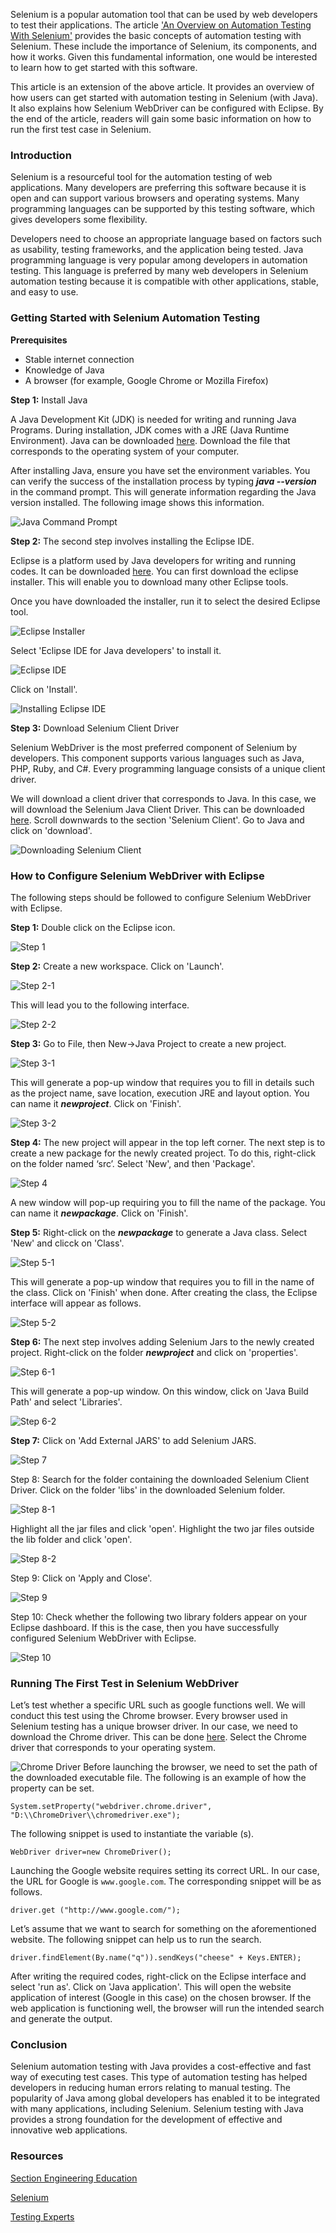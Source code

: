 Selenium is a popular automation tool that can be used by web developers to test their applications. The article ['An Overview on Automation Testing With Selenium'](https://www.section.io/engineering-education/automation-testing-in-selenium/) provides the basic concepts of automation testing with Selenium. These include the importance of Selenium, its components, and how it works. Given this fundamental information, one would be interested to learn how to get started with this software. 

This article is an extension of the above article. It provides an overview of how users can get started with automation testing in Selenium (with Java). It also explains how Selenium WebDriver can be configured with Eclipse. By the end of the article, readers will gain some basic information on how to run the first test case in Selenium.

### Introduction
Selenium is a resourceful tool for the automation testing of web applications. Many developers are preferring this software because it is open and can support various browsers and operating systems. Many programming languages can be supported by this testing software, which gives developers some flexibility. 

Developers need to choose an appropriate language based on factors such as usability, testing frameworks, and the application being tested. Java programming language is very popular among developers in automation testing. This language is preferred by many web developers in Selenium automation testing because it is compatible with other applications, stable, and easy to use.

### Getting Started with Selenium Automation Testing
**Prerequisites**
* Stable internet connection
* Knowledge of Java
* A browser (for example, Google Chrome or Mozilla Firefox)
  
**Step 1:** Install Java

A Java Development Kit (JDK) is needed for writing and running Java Programs. During installation, JDK comes with a JRE (Java Runtime Environment). Java can be downloaded [here]( https://www.oracle.com/java/technologies/javase-jdk15-downloads.html). Download the file that corresponds to the operating system of your computer. 

After installing Java, ensure you have set the environment variables. You can verify the success of the installation process by typing ***java --version*** in the command prompt. This will generate information regarding the Java version installed. The following image shows this information. 

![Java Command Prompt](/engineering-education/getting-started-with-selenium-automation-testing/java-command-prompt.png)

**Step 2:** The second step involves installing the Eclipse IDE.

Eclipse is a platform used by Java developers for writing and running codes. It can be downloaded [here]( https://www.eclipse.org/downloads/). You can first download the eclipse installer. This will enable you to download many other Eclipse tools. 

Once you have downloaded the installer, run it to select the desired Eclipse tool.

![Eclipse Installer](/engineering-education/getting-started-with-selenium-automation-testing/eclipse-installer.jpg)

Select 'Eclipse IDE for Java developers' to install it.

![Eclipse IDE](/engineering-education/getting-started-with-selenium-automation-testing/eclipse-ide.jpg)

Click on 'Install'. 

![Installing Eclipse IDE](/engineering-education/getting-started-with-selenium-automation-testing/installing-eclipse-ide.png)

**Step 3:** Download Selenium Client Driver

Selenium WebDriver is the most preferred component of Selenium by developers. This component supports various languages such as Java, PHP, Ruby, and C#. Every programming language consists of a unique client driver. 

We will download a client driver that corresponds to Java. In this case, we will download the Selenium Java Client Driver. This can be downloaded [here](https://www.selenium.dev/downloads/). Scroll downwards to the section 'Selenium Client'. Go to Java and click on 'download'.

![Downloading Selenium Client](/engineering-education/getting-started-with-selenium-automation-testing/downloading-selenium-client.jpg)

### How to Configure Selenium WebDriver with Eclipse
The following steps should be followed to configure Selenium WebDriver with Eclipse.

**Step 1:** Double click on the Eclipse icon.

![Step 1](/engineering-education/getting-started-with-selenium-automation-testing/step-1.jpg)

**Step 2:** Create a new workspace. Click on 'Launch'.

![Step 2-1](/engineering-education/getting-started-with-selenium-automation-testing/step-2-1.jpg)

This will lead you to the following interface. 

![Step 2-2](/engineering-education/getting-started-with-selenium-automation-testing/step-2-2.png)

**Step 3:** Go to File, then New->Java Project to create a new project. 

![Step 3-1](/engineering-education/getting-started-with-selenium-automation-testing/step-3-1.jpg)

This will generate a pop-up window that requires you to fill in details such as the project name, save location, execution JRE and layout option. You can name it ***newproject***. Click on 'Finish'. 

![Step 3-2](/engineering-education/getting-started-with-selenium-automation-testing/step-3-2.jpg)

**Step 4:** The new project will appear in the top left corner. The next step is to create a new package for the newly created project. To do this, right-click on the folder named ‘src’. Select 'New', and then 'Package'. 

![Step 4](/engineering-education/getting-started-with-selenium-automation-testing/step-4.jpg)

A new window will pop-up requiring you to fill the name of the package. You can name it ***newpackage***. Click on 'Finish'.

**Step 5:** Right-click on the ***newpackage*** to generate a Java class. Select 'New' and clicck on 'Class'. 

![Step 5-1](/engineering-education/getting-started-with-selenium-automation-testing/step-5-1.jpg)

This will generate a pop-up window that requires you to fill in the name of the class. Click on 'Finish' when done. After creating the class, the Eclipse interface will appear as follows.

![Step 5-2](/engineering-education/getting-started-with-selenium-automation-testing/step-5-2.png)

**Step 6:** The next step involves adding Selenium Jars to the newly created project. Right-click on the folder ***newproject*** and click on 'properties'. 

![Step 6-1](/engineering-education/getting-started-with-selenium-automation-testing/step-6-1.jpg)

This will generate a pop-up window. On this window, click on 'Java Build Path' and select 'Libraries'. 

![Step 6-2](/engineering-education/getting-started-with-selenium-automation-testing/step-6-2.jpg)

**Step 7:** Click on 'Add External JARS' to add Selenium JARS. 

![Step 7](/engineering-education/getting-started-with-selenium-automation-testing/step-7.jpg)

Step 8: Search for the folder containing the downloaded Selenium Client Driver. Click on the folder 'libs' in the downloaded Selenium folder. 

![Step 8-1](/engineering-education/getting-started-with-selenium-automation-testing/step-8-1.jpg)

Highlight all the jar files and click 'open'. 
Highlight the two jar files outside the lib folder and click 'open'. 

![Step 8-2](/engineering-education/getting-started-with-selenium-automation-testing/step-8-2.png)

Step 9: Click on 'Apply and Close'. 

![Step 9](/engineering-education/getting-started-with-selenium-automation-testing/step-9.jpg)

Step 10: Check whether the following two library folders appear on your Eclipse dashboard. If this is the case, then you have successfully configured Selenium WebDriver with Eclipse.

![Step 10](/engineering-education/getting-started-with-selenium-automation-testing/step-10.jpg)

### Running The First Test in Selenium WebDriver
Let’s test whether a specific URL such as google functions well. We will conduct this test using the Chrome browser. Every browser used in Selenium testing has a unique browser driver. In our case, we need to download the Chrome driver. This can be done [here]( https://sites.google.com/a/chromium.org/chromedriver/). Select the Chrome driver that corresponds to your operating system.

![Chrome Driver](/engineering-education/getting-started-with-selenium-automation-testing/chrome-driver.png)
Before launching the browser, we need to set the path of the downloaded executable file. The following is an example of how the property can be set.

```
System.setProperty("webdriver.chrome.driver", "D:\\ChromeDriver\\chromedriver.exe");
```
The following snippet is used to instantiate the variable (s). 

```
WebDriver driver=new ChromeDriver();
```

Launching the Google website requires setting its correct URL. In our case, the URL for Google is `www.google.com`. The corresponding snippet will be as follows.

```
driver.get ("http://www.google.com/"); 
```

Let’s assume that we want to search for something on the aforementioned website. The following snippet can help us to run the search. 

```
driver.findElement(By.name("q")).sendKeys("cheese" + Keys.ENTER); 
```
After writing the required codes, right-click on the Eclipse interface and select 'run as'. Click on 'Java application'. This will open the website application of interest (Google in this case) on the chosen browser. If the web application is functioning well, the browser will run the intended search and generate the output. 

### Conclusion
Selenium automation testing with Java provides a cost-effective and fast way of executing test cases. This type of automation testing has helped developers in reducing human errors relating to manual testing. The popularity of Java among global developers has enabled it to be integrated with many applications, including Selenium. Selenium testing with Java provides a strong foundation for the development of effective and innovative web applications. 

### Resources

[Section Engineering Education](https://www.section.io/engineering-education/automation-testing-in-selenium/)

[Selenium](https://www.selenium.dev/documentation/en/getting_started/quick/)

[Testing Experts](https://www.testingxperts.com/blog/5-best-practices-for-web-application-testing#:~:text=The%20methodology%20of%20web%20application%20testing%20successfully%20helps,maintains%20a%20quality%20application.%20Secures%20App%20from%20vulnerabilities%3A)




